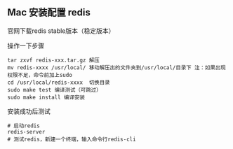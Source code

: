 ## Mac 安装配置 redis

官网下载redis stable版本（稳定版本）

操作一下步骤

```
tar zxvf redis-xxx.tar.gz 解压
mv redis-xxxx /usr/local/ 移动解压出的文件夹到/usr/local/目录下 注：如果出现权限不足，命令前加上sudo
cd /usr/local/redis-xxxx  切换目录
sudo make test 编译测试（可跳过）
sudo make install 编译安装
```

安装成功后测试

```
# 启动redis
redis-server 
# 测试redis，新建一个终端，输入命令行redis-cli
```


